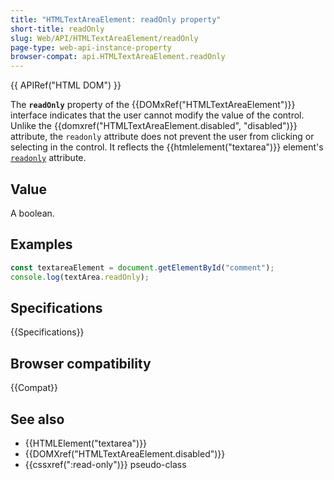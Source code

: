 ```yaml
---
title: "HTMLTextAreaElement: readOnly property"
short-title: readOnly
slug: Web/API/HTMLTextAreaElement/readOnly
page-type: web-api-instance-property
browser-compat: api.HTMLTextAreaElement.readOnly
---
```


{{ APIRef("HTML DOM") }}

The **`readOnly`** property of the {{DOMxRef("HTMLTextAreaElement")}} interface indicates that the user cannot modify the value of the control. Unlike the {{domxref("HTMLTextAreaElement.disabled", "disabled")}} attribute, the `readonly` attribute does not prevent the user from clicking or selecting in the control. It reflects the {{htmlelement("textarea")}} element's [`readonly`](/en-US/docs/Web/HTML/Reference/Elements/textarea#readonly) attribute.

## Value

A boolean.

## Examples

```js
const textareaElement = document.getElementById("comment");
console.log(textArea.readOnly);
```

## Specifications

{{Specifications}}

## Browser compatibility

{{Compat}}

## See also

- {{HTMLElement("textarea")}}
- {{DOMXref("HTMLTextAreaElement.disabled")}}
- {{cssxref(":read-only")}} pseudo-class
